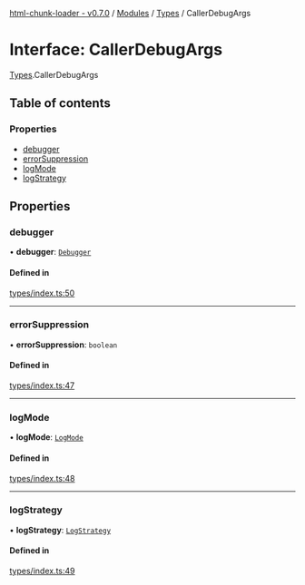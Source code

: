 [html-chunk-loader - v0.7.0](../README.md) / [Modules](../modules.md) / [Types](../modules/Types.md) / CallerDebugArgs

# Interface: CallerDebugArgs

[Types](../modules/Types.md).CallerDebugArgs

## Table of contents

### Properties

- [debugger](Types.CallerDebugArgs.md#debugger)
- [errorSuppression](Types.CallerDebugArgs.md#errorsuppression)
- [logMode](Types.CallerDebugArgs.md#logmode)
- [logStrategy](Types.CallerDebugArgs.md#logstrategy)

## Properties

### debugger

• **debugger**: [`Debugger`](../modules/Types.md#debugger)

#### Defined in

[types/index.ts:50](https://github.com/abschill/html-chunk-loader/blob/0db52a1/src/types/index.ts#L50)

___

### errorSuppression

• **errorSuppression**: `boolean`

#### Defined in

[types/index.ts:47](https://github.com/abschill/html-chunk-loader/blob/0db52a1/src/types/index.ts#L47)

___

### logMode

• **logMode**: [`LogMode`](../modules/Types.md#logmode)

#### Defined in

[types/index.ts:48](https://github.com/abschill/html-chunk-loader/blob/0db52a1/src/types/index.ts#L48)

___

### logStrategy

• **logStrategy**: [`LogStrategy`](../modules/Types.md#logstrategy)

#### Defined in

[types/index.ts:49](https://github.com/abschill/html-chunk-loader/blob/0db52a1/src/types/index.ts#L49)
